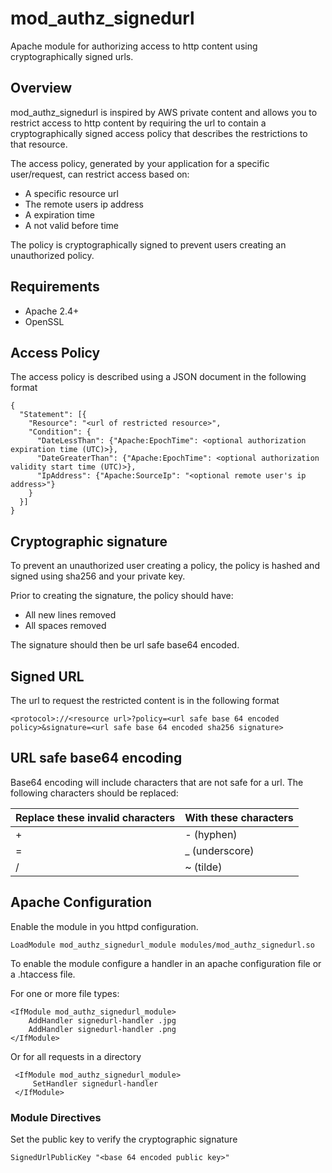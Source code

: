 # mod_authz_signedurl
Apache module for authorizing access to http content using cryptographically signed urls.

## Overview
mod_authz_signedurl is inspired by AWS private content and allows you to restrict access to http content by requiring the url to contain a cryptographically signed access policy that describes the restrictions to that resource.

The access policy, generated by your application for a specific user/request, can restrict access based on:
- A specific resource url
- The remote users ip address
- A expiration time
- A not valid before time

The policy is cryptographically signed to prevent users creating an unauthorized policy.

## Requirements
- Apache 2.4+
- OpenSSL

## Access Policy
The access policy is described using a JSON document in the following format
```
{
  "Statement": [{
    "Resource": "<url of restricted resource>",
    "Condition": {
      "DateLessThan": {"Apache:EpochTime": <optional authorization expiration time (UTC)>},
      "DateGreaterThan": {"Apache:EpochTime": <optional authorization validity start time (UTC)>},
      "IpAddress": {"Apache:SourceIp": "<optional remote user's ip address>"}
    }
  }]
}
```

## Cryptographic signature
To prevent an unauthorized user creating a policy, the policy is hashed and signed using sha256 and your private key.

Prior to creating the signature, the policy should have:
- All new lines removed
- All spaces removed

The signature should then be url safe base64 encoded.

## Signed URL
The url to request the restricted content is in the following format
```
<protocol>://<resource url>?policy=<url safe base 64 encoded policy>&signature=<url safe base 64 encoded sha256 signature>
```

## URL safe base64 encoding
Base64 encoding will include characters that are not safe for a url. The following characters should be replaced:

Replace these invalid characters | With these characters
-------------------------------- | ---------------------
+                                | - (hyphen)
=                                | _ (underscore)
/                                | ~ (tilde)

## Apache Configuration
Enable the module in you httpd configuration.
```
LoadModule mod_authz_signedurl_module modules/mod_authz_signedurl.so
```

To enable the module configure a handler in an apache configuration file or a .htaccess file. 

For one or more file types:
 ```
 <IfModule mod_authz_signedurl_module>
     AddHandler signedurl-handler .jpg
     AddHandler signedurl-handler .png
 </IfModule>
 ```
 
 Or for all requests in a directory
 ```
  <IfModule mod_authz_signedurl_module>
      SetHandler signedurl-handler
  </IfModule>
 ```
 
 ### Module Directives
 Set the public key to verify the cryptographic signature
 ```
 SignedUrlPublicKey "<base 64 encoded public key>"
 ```